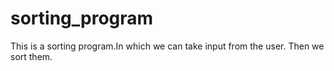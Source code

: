 # sorting_program

This is a sorting program.In which we can take input from the user. Then we sort them.
